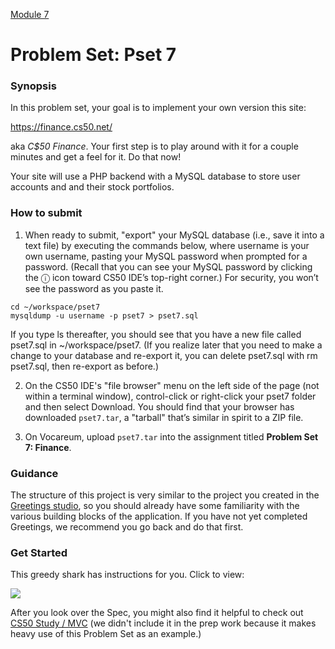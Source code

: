 [Module 7](../..)

# Problem Set: Pset 7

### Synopsis

In this problem set, your goal is to implement your own version this site:

https://finance.cs50.net/

aka *C$50 Finance*. Your first step is to play around with it for a couple minutes and get a feel for it. Do that now!

Your site will use a PHP backend with a MySQL database to store user accounts and and their stock portfolios.

### How to submit 

1. When ready to submit, "export" your MySQL database (i.e., save it into a text file) by executing the commands below, where username is your own username, pasting your MySQL password when prompted for a password. (Recall that you can see your MySQL password by clicking the ⓘ icon toward CS50 IDE’s top-right corner.) For security, you won’t see the password as you paste it.

  ```nohighlight
  cd ~/workspace/pset7
  mysqldump -u username -p pset7 > pset7.sql
  ```
  
  If you type ls thereafter, you should see that you have a new file called pset7.sql in ~/workspace/pset7. (If you realize later that you need to make a change to your database and re-export it, you can delete pset7.sql with rm pset7.sql, then re-export as before.)
  
2. On the CS50 IDE's "file browser" menu on the left side of the page (not within a terminal window), control-click or right-click your pset7 folder and then select Download. You should find that your browser has downloaded `pset7.tar`, a "tarball" that’s similar in spirit to a ZIP file.

3. On Vocareum, upload `pset7.tar` into the assignment titled **Problem Set 7: Finance**.

### Guidance

The structure of this project is very similar to the project you created in the [Greetings studio](../studios/greetings), so you should already have some familiarity with the various building blocks of the application. If you have not yet completed Greetings, we recommend you go back and do that first. 

### Get Started

This greedy shark has instructions for you. Click to view:

<a href="http://cdn.cs50.net/2015/fall/psets/7/pset7/pset7.html" target="_blank">
  <img src="http://orig07.deviantart.net/87e1/f/2011/099/7/d/wall_street_shark_by_jjpoatree-d3dl9ba.png" />
</a>

After you look over the Spec, you might also find it helpful to check out <a href="https://study.cs50.net/mvc" target="_blank">CS50 Study / MVC</a> (we didn't include it in the prep work because it makes heavy use of this Problem Set as an example.)

